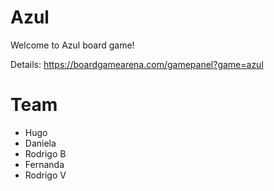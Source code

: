 # Azul

Welcome to Azul board game!

Details: https://boardgamearena.com/gamepanel?game=azul

# Team
- Hugo
- Daniela
- Rodrigo B
- Fernanda
- Rodrigo V